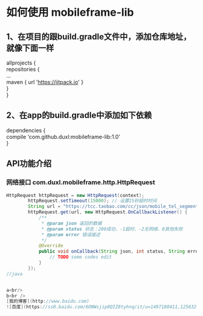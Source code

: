 # 如何使用 mobileframe-lib
1、在项目的跟build.gradle文件中，添加仓库地址，就像下面一样  
--
allprojects {  
	repositories {  
		...  
		maven { url 'https://jitpack.io' }  
	}  
}

2、在app的build.gradle中添加如下依赖
--
dependencies {  
	compile 'com.github.duxl:mobileframe-lib:1.0'  
}  

## API功能介绍
### 网络接口 com.duxl.mobileframe.http.HttpRequest	
```java
HttpRequest httpRequest = new HttpRequest(context);
        httpRequest.setTimeout(15000); // 设置15秒超时时间
        String url = "https://tcc.taobao.com/cc/json/mobile_tel_segment.htm?tel=13588888888";
        httpRequest.get(url, new HttpRequest.OnCallbackListener() {
            /**
             * @param json 返回的数据
             * @param status 状态：200成功、-1超时、-2无网络、0其他失败
             * @param error 错误描述
             */
            @Override
            public void onCallback(String json, int status, String error) {
                // TODO some codes edit
            }
        });
//java	


a<br/>
b<br />
[我的博客](http://www.baidu.com)
![百度](https://ss0.baidu.com/6ONWsjip0QIZ8tyhnq/it/u=1497180411,125632679&fm=80&w=179&h=119&img.JPEG, "这是百度的图片")
